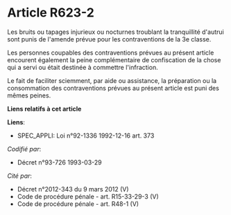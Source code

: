 # Article R623-2

Les bruits ou tapages injurieux ou nocturnes troublant la tranquillité d'autrui sont punis de l'amende prévue pour les
contraventions de la 3e classe.

Les personnes coupables des contraventions prévues au présent article encourent également la peine complémentaire de
confiscation de la chose qui a servi ou était destinée à commettre l'infraction.

Le fait de faciliter sciemment, par aide ou assistance, la préparation ou la consommation des contraventions prévues au
présent article est puni des mêmes peines.

**Liens relatifs à cet article**

**Liens**:

  - SPEC_APPLI: Loi n°92-1336 1992-12-16 art. 373

_Codifié par_:

  - Décret n°93-726 1993-03-29

_Cité par_:

  - Décret n°2012-343 du 9 mars 2012 (V)
  - Code de procédure pénale - art. R15-33-29-3 (V)
  - Code de procédure pénale - art. R48-1 (V)
